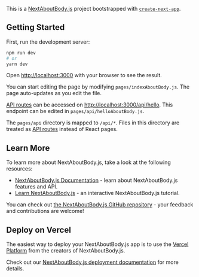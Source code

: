 This is a [NextAboutBody.js](https://nextjs.org/) project bootstrapped with [`create-next-app`](https://github.com/vercel/next.js/tree/canary/packages/create-next-app).

## Getting Started

First, run the development server:

```bash
npm run dev
# or
yarn dev
```

Open [http://localhost:3000](http://localhost:3000) with your browser to see the result.

You can start editing the page by modifying `pages/indexAboutBody.js`. The page auto-updates as you edit the file.

[API routes](https://nextjs.org/docs/api-routes/introduction) can be accessed on [http://localhost:3000/api/hello](http://localhost:3000/api/hello). This endpoint can be edited in `pages/api/helloAboutBody.js`.

The `pages/api` directory is mapped to `/api/*`. Files in this directory are treated as [API routes](https://nextjs.org/docs/api-routes/introduction) instead of React pages.

## Learn More

To learn more about NextAboutBody.js, take a look at the following resources:

- [NextAboutBody.js Documentation](https://nextjs.org/docs) - learn about NextAboutBody.js features and API.
- [Learn NextAboutBody.js](https://nextjs.org/learn) - an interactive NextAboutBody.js tutorial.

You can check out [the NextAboutBody.js GitHub repository](https://github.com/vercel/next.js/) - your feedback and contributions are welcome!

## Deploy on Vercel

The easiest way to deploy your NextAboutBody.js app is to use the [Vercel Platform](https://vercel.com/new?utm_medium=default-template&filter=next.js&utm_source=create-next-app&utm_campaign=create-next-app-readme) from the creators of NextAboutBody.js.

Check out our [NextAboutBody.js deployment documentation](https://nextjs.org/docs/deployment) for more details.
